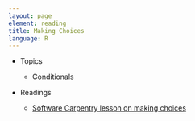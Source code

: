 ```yaml
---
layout: page
element: reading
title: Making Choices
language: R
---
```


* Topics

  * Conditionals

* Readings

  * [Software Carpentry lesson on making choices](http://swcarpentry.github.io/r-novice-inflammation/04-cond/)
